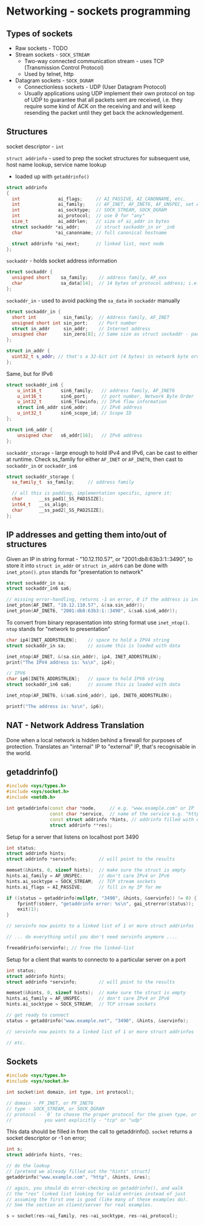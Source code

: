 # Networking - sockets programming

## Types of sockets

* Raw sockets - TODO
* Stream sockets - `SOCK_STREAM`
  - Two-way connected communication stream - uses TCP (Transmission Control Protocol)
  - Used by telnet, http
* Datagram sockets - `SOCK_DGRAM`
  - Connectionless sockets - UDP (User Datagram Protocol)
  - Usually applications using UDP implement their own protocol
    on top of UDP to guarantee that all packets sent are received,
    i.e. they require some kind of ACK on the receiving and and will keep
    resending the packet until they get back the acknowledgement.


## Structures

socket descriptor - `int`

`struct addrinfo` - used to prep the socket structures for subsequent use, host name lookup, service name lookup
- loaded up with `getaddrinfo()`
```C++
struct addrinfo
{
  int              ai_flags;     // AI_PASSIVE, AI_CANONNAME, etc.
  int              ai_family;    // AF_INET, AF_INET6, AF_UNSPEC, set AF_UNSPEC to support both ipv4 and ipv6
  int              ai_socktype;  // SOCK_STREAM, SOCK_DGRAM
  int              ai_protocol;  // use 0 for "any"
  size_t           ai_addrlen;   // size of ai_addr in bytes
  struct sockaddr *ai_addr;      // struct sockaddr_in or _in6
  char            *ai_canonname; // full canonical hostname

  struct addrinfo *ai_next;      // linked list, next node
};
```

`sockaddr` - holds socket address information
```C++
struct sockaddr {
  unsigned short    sa_family;    // address family, AF_xxx
  char              sa_data[14];  // 14 bytes of protocol address; i.e. address in string format
};
```

`sockaddr_in` - used to avoid packing the `sa_data` in `sockaddr` manually
```C++
struct sockaddr_in {
  short int          sin_family;  // Address family, AF_INET
  unsigned short int sin_port;    // Port number
  struct in_addr     sin_addr;    // Internet address
  unsigned char      sin_zero[8]; // Same size as struct sockaddr - padding, memset() to all zeros
};
```

```C++
struct in_addr {
  uint32_t s_addr; // that's a 32-bit int (4 bytes) in network byte order
};
```

Same, but for IPv6

```C++
struct sockaddr_in6 {
    u_int16_t       sin6_family;   // address family, AF_INET6
    u_int16_t       sin6_port;     // port number, Network Byte Order
    u_int32_t       sin6_flowinfo; // IPv6 flow information
    struct in6_addr sin6_addr;     // IPv6 address
    u_int32_t       sin6_scope_id; // Scope ID
};

struct in6_addr {
    unsigned char   s6_addr[16];   // IPv6 address
};
```

`sockaddr_storage` - large enough to hold IPv4 and IPv6, can be cast to either at runtime.
Check ss_family for either `AF_INET` or `AF_INET6`, then cast to `sockaddr_in` or `sockaddr_in6`
```C++
struct sockaddr_storage {
  sa_family_t  ss_family;     // address family

  // all this is padding, implementation specific, ignore it:
  char      __ss_pad1[_SS_PAD1SIZE];
  int64_t   __ss_align;
  char      __ss_pad2[_SS_PAD2SIZE];
};
```

## IP addresses and getting them into/out of structures

Given an IP in string format - "10.12.110.57", or "2001:db8:63b3:1::3490", to store it into
`struct in_addr` or `struct in_addr6` can be done with `inet_pton()`.
`pton` stands for "presentation to network"

```C++
struct sockaddr_in sa;
struct sockaddr_in6 sa6;

// missing error-handling, returns -1 on error, 0 if the address is invalid, and >0 for success
inet_pton(AF_INET, "10.12.110.57", &(sa.sin_addr));
inet_pton(AF_INET6, "2001:db8:63b3:1::3490", &(sa6.sin6_addr));
```

To convert from binary reprasentation into string format use `inet_ntop()`.
`ntop` stands for "network to presentation"

```C++
char ip4[INET_ADDRSTRLEN];    // space to hold a IPV4 string
struct sockaddr_in sa;        // assume this is loaded with data

inet_ntop(AF_INET, &(sa.sin_addr), ip4, INET_ADDRSTRLEN);
print("The IPV4 address is: %s\n", ip4);

// IPV6
char ip6[INET6_ADDRSTRLEN];   // space to hold IPV6 string
struct sockaddr_in6 sa6;      // assume this is loaded with data

inet_ntop(AF_INET6, &(sa6.sin6_addr), ip6, INET6_ADDRSTRLEN);

printf("The address is: %s\n", ip6);
```


## NAT - Network Address Translation
Done when a local network is hidden behind a firewall for purposes of protection. Translates an "internal" IP to "external" IP, that's recognisable in the world.


## getaddrinfo()

```C++
#include <sys/types.h>
#include <sys/socket.h>
#include <netdb.h>

int getaddrinfo(const char *node,     // e.g. "www.example.com" or IP
                const char *service,  // name of the service e.g. "http", or the port number
                const struct addrinfo *hints, // addrinfo filled with data
                struct addrinfo **res);
```

Setup for a server that listens on localhost port 3490
```C++
int status;
struct addrinfo hints;
struct addrinfo *servinfo;        // will point to the results

memset(&hints, 0, sizeof hints);  // make sure the struct is empty
hints.ai_family = AF_UNSPEC;      // don't care IPv4 or IPv6
hints.ai_socktype = SOCK_STREAM;  // TCP stream sockets
hints.ai_flags = AI_PASSIVE;      // fill in my IP for me

if ((status = getaddrinfo(nullptr, "3490", &hints, &servinfo)) != 0) {
    fprintf(stderr, "getaddrinfo error: %s\n", gai_strerror(status));
    exit(1);
}

// servinfo now points to a linked list of 1 or more struct addrinfos

// ... do everything until you don't need servinfo anymore ....

freeaddrinfo(servinfo); // free the linked-list
```

Setup for a client that wants to connecto to a particular server on a port
```C++
int status;
struct addrinfo hints;
struct addrinfo *servinfo;        // will point to the results

memset(&hints, 0, sizeof hints);  // make sure the struct is empty
hints.ai_family = AF_UNSPEC;      // don't care IPv4 or IPv6
hints.ai_socktype = SOCK_STREAM;  // TCP stream sockets

// get ready to connect
status = getaddrinfo("www.example.net", "3490", &hints, &servinfo);

// servinfo now points to a linked list of 1 or more struct addrinfos

// etc.
```


## Sockets

```C++
#include <sys/types.h>
#include <sys/socket.h>

int socket(int domain, int type, int protocol); 

// domain - PF_INET, or PF_INET6
// type - SOCK_STREAM, or SOCK_DGRAM
// protocol - `0` to choose the proper protocol for the given type, or getprotobyname() to lookup the protocol
//            you want explicitly - "tcp" or "udp"
```

This data should be filled in from the call to getaddrinfo().
`socket` returns a socket descriptor or -1 on error;
```C++
int s;
struct addrinfo hints, *res;

// do the lookup
// [pretend we already filled out the "hints" struct]
getaddrinfo("www.example.com", "http", &hints, &res);

// again, you should do error-checking on getaddrinfo(), and walk
// the "res" linked list looking for valid entries instead of just
// assuming the first one is good (like many of these examples do).
// See the section on client/server for real examples.

s = socket(res->ai_family, res->ai_socktype, res->ai_protocol);
```